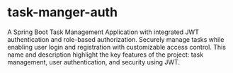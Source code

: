 # task-manger-auth
A Spring Boot Task Management Application with integrated JWT authentication and role-based authorization. Securely manage tasks while enabling user login and registration with customizable access control.  This name and description highlight the key features of the project: task management, user authentication, and security using JWT.
